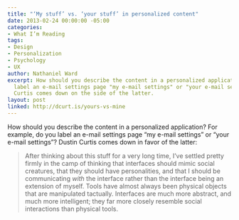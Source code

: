```yaml
---
title: "‘My stuff’ vs. ‘your stuff’ in personalized content"
date: 2013-02-24 00:00:00 -05:00
categories:
- What I’m Reading
tags:
- Design
- Personalization
- Psychology
- UX
author: Nathaniel Ward
excerpt: How should you describe the content in a personalized application. Do you
  label an e-mail settings page "my e-mail settings" or "your e-mail settings"? Dustin
  Curtis comes down on the side of the latter.
layout: post
linked: http://dcurt.is/yours-vs-mine
---
```


How should you describe the content in a personalized application? For example, do you label an e-mail settings page “my e-mail settings” or “your e-mail settings”? Dustin Curtis comes down in favor of the latter:

> After thinking about this stuff for a very long time, I’ve settled pretty firmly in the camp of thinking that interfaces should mimic social creatures, that they should have personalities, and that I should be communicating *with* the interface rather than the interface being an extension of myself. Tools have almost always been physical objects that are manipulated tactually. Interfaces are much more abstract, and much more intelligent; they far more closely resemble social interactions than physical tools.